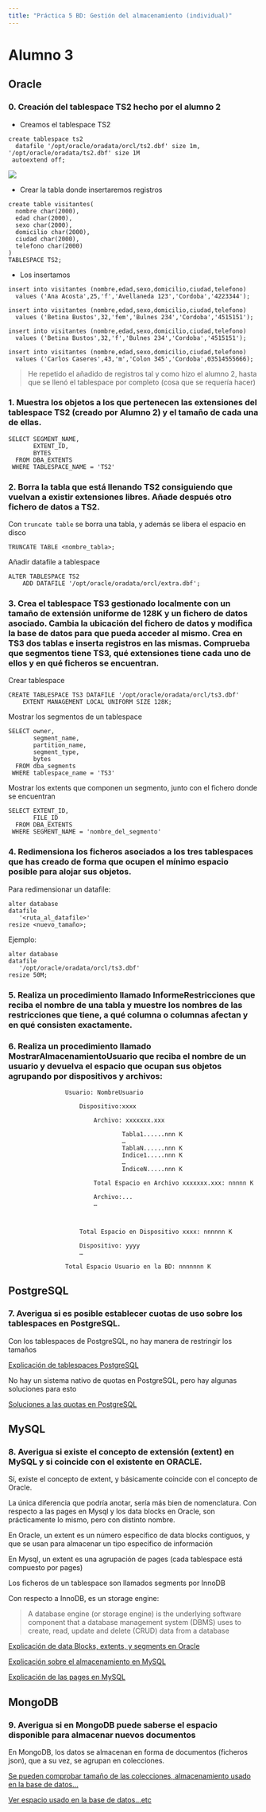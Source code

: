 ```yaml
---
title: "Práctica 5 BD: Gestión del almacenamiento (individual)"
---
```


# Alumno 3
## Oracle

### 0. Creación del tablespace TS2 hecho por el alumno 2

* Creamos el tablespace TS2
```
create tablespace ts2
  datafile '/opt/oracle/oradata/orcl/ts2.dbf' size 1m, '/opt/oracle/oradata/ts2.dbf' size 1M
 autoextend off;
```
![](https://i.imgur.com/lBmkylT.png)


* Crear la tabla donde insertaremos registros
```
create table visitantes(
  nombre char(2000),
  edad char(2000),
  sexo char(2000),
  domicilio char(2000),
  ciudad char(2000),
  telefono char(2000)
)
TABLESPACE TS2;
```

* Los insertamos

```
insert into visitantes (nombre,edad,sexo,domicilio,ciudad,telefono)
  values ('Ana Acosta',25,'f','Avellaneda 123','Cordoba','4223344');

insert into visitantes (nombre,edad,sexo,domicilio,ciudad,telefono)
  values ('Betina Bustos',32,'fem','Bulnes 234','Cordoba','4515151');

insert into visitantes (nombre,edad,sexo,domicilio,ciudad,telefono)
  values ('Betina Bustos',32,'f','Bulnes 234','Cordoba','4515151');

insert into visitantes (nombre,edad,sexo,domicilio,ciudad,telefono)
  values ('Carlos Caseres',43,'m','Colon 345','Cordoba',03514555666);
```
> He repetido el añadido de registros tal y como hizo el alumno 2, hasta que se llenó el tablespace por completo (cosa que se requería hacer)




### 1. Muestra los objetos a los que pertenecen las extensiones del tablespace TS2 (creado por Alumno 2) y el tamaño de cada una de ellas.

```
SELECT SEGMENT_NAME,
       EXTENT_ID,
	   BYTES
  FROM DBA_EXTENTS
 WHERE TABLESPACE_NAME = 'TS2'
```



### 2. Borra la tabla que está llenando TS2 consiguiendo que vuelvan a existir extensiones libres. Añade después otro fichero de datos a TS2.

Con `truncate table` se borra una tabla, y además se libera el espacio en disco
```
TRUNCATE TABLE <nombre_tabla>;
```

Añadir datafile a tablespace
```
ALTER TABLESPACE TS2
	ADD DATAFILE '/opt/oracle/oradata/orcl/extra.dbf'; 
```


### 3. Crea el tablespace TS3 gestionado localmente con un tamaño de extensión uniforme de 128K y un fichero de datos asociado. Cambia la ubicación del fichero de datos y modifica la base de datos para que pueda acceder al mismo. Crea en TS3 dos tablas e inserta registros en las mismas. Comprueba que segmentos tiene TS3, qué extensiones tiene cada uno de ellos y en qué ficheros se encuentran.

Crear tablespace
```
CREATE TABLESPACE TS3 DATAFILE '/opt/oracle/oradata/orcl/ts3.dbf'
    EXTENT MANAGEMENT LOCAL UNIFORM SIZE 128K;
```


Mostrar los segmentos de un tablespace
```
SELECT owner, 
       segment_name,
       partition_name,
       segment_type,
       bytes
  FROM dba_segments
 WHERE tablespace_name = 'TS3'
```


Mostrar los extents que componen un segmento, junto con el fichero donde se encuentran
```
SELECT EXTENT_ID,
       FILE_ID
  FROM DBA_EXTENTS
 WHERE SEGMENT_NAME = 'nombre_del_segmento'
```





### 4. Redimensiona los ficheros asociados a los tres tablespaces que has creado de forma que ocupen el mínimo espacio posible para alojar sus objetos.

Para redimensionar un datafile:
```
alter database
datafile
   '<ruta_al_datafile>'
resize <nuevo_tamaño>;
```

Ejemplo:
```
alter database
datafile
   '/opt/oracle/oradata/orcl/ts3.dbf'
resize 50M;
```






### 5. Realiza un procedimiento llamado InformeRestricciones que reciba el nombre de una tabla y muestre los nombres de las restricciones que tiene, a qué columna o columnas afectan y en qué consisten exactamente.

### 6. Realiza un procedimiento llamado MostrarAlmacenamientoUsuario que reciba el nombre de un usuario y devuelva el espacio que ocupan sus objetos agrupando por dispositivos y archivos:

```
				Usuario: NombreUsuario

					Dispositivo:xxxx

						Archivo: xxxxxxx.xxx

								Tabla1......nnn K
								…
								TablaN......nnn K
								Indice1.....nnn K
								…
								IndiceN.....nnn K

						Total Espacio en Archivo xxxxxxx.xxx: nnnnn K

						Archivo:...
						…

				
					
					Total Espacio en Dispositivo xxxx: nnnnnn K

					Dispositivo: yyyy
					…

				Total Espacio Usuario en la BD: nnnnnnn K
```



## PostgreSQL

### 7. Averigua si es posible establecer cuotas de uso sobre los tablespaces en PostgreSQL.

Con los tablespaces de PostgreSQL, no hay manera de restringir los tamaños

[Explicación de tablespaces PostgreSQL](https://www.cybertec-postgresql.com/en/postgresql-tablespaces-its-not-so-scary/)


No hay un sistema nativo de quotas en PostgreSQL, pero hay algunas soluciones para esto

[Soluciones a las quotas en PostgreSQL](https://stackoverflow.com/questions/37822195/restrict-database-size)




## MySQL

### 8. Averigua si existe el concepto de extensión (extent) en MySQL y si coincide con el existente en ORACLE.

Sí, existe el concepto de extent, y básicamente coincide con el concepto de Oracle.

La única diferencia que podría anotar, sería más bien de nomenclatura. Con respecto a las pages en Mysql y los data blocks en Oracle, son prácticamente lo mismo, pero con distinto nombre.

En Oracle, un extent es un número específico de data blocks contiguos, y que se usan para almacenar un tipo específico de información 

En Mysql, un extent es una agrupación de pages (cada tablespace está compuesto por pages)

Los ficheros de un tablespace son llamados segments por InnoDB


Con respecto a InnoDB, es un storage engine:
>A database engine (or storage engine) is the underlying software component that a database management system (DBMS) uses to create, read, update and delete (CRUD) data from a database


[Explicación de data Blocks, extents, y segments en Oracle](https://docs.oracle.com/cd/A57673_01/DOC/server/doc/SCN73/ch3.htm)

[Explicación sobre el almacenamiento en MySQL](https://dev.mysql.com/doc/refman/8.0/en/innodb-file-space.html)

[Explicación de las pages en MySQL](https://dev.mysql.com/doc/refman/8.0/en/glossary.html#glos_page)


## MongoDB

### 9. Averigua si en MongoDB puede saberse el espacio disponible para almacenar nuevos documentos

En MongoDB, los datos se almacenan en forma de documentos (ficheros json), que a su vez, se agrupan en colecciones.

[Se pueden comprobar tamaño de las colecciones, almacenamiento usado en la base de datos...](https://docs.mongodb.com/manual/faq/storage/#faq-disk-size)

[Ver espacio usado en la base de datos...etc](https://stackoverflow.com/questions/9060860/how-to-check-the-available-free-space-in-mongodb)















